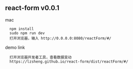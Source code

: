 ## react-form v0.0.1

mac
```
  npm install
  sudo npm run dev
  打开浏览器，输入 http://0.0.0.0:8080/reactForm/#/
```

demo link

```
  打开浏览器开发者工具，查看数据变动
  https://lzsheng.github.io/react-form/dist/reactForm/#/
```
